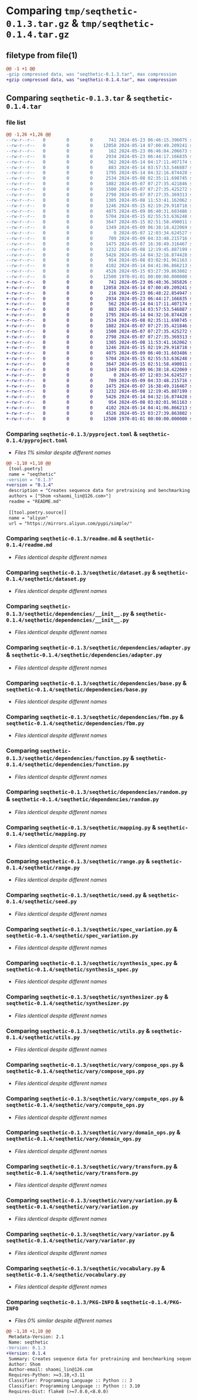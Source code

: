 # Comparing `tmp/seqthetic-0.1.3.tar.gz` & `tmp/seqthetic-0.1.4.tar.gz`

## filetype from file(1)

```diff
@@ -1 +1 @@
-gzip compressed data, was "seqthetic-0.1.3.tar", max compression
+gzip compressed data, was "seqthetic-0.1.4.tar", max compression
```

## Comparing `seqthetic-0.1.3.tar` & `seqthetic-0.1.4.tar`

### file list

```diff
@@ -1,26 +1,26 @@
--rw-r--r--   0        0        0      741 2024-05-23 06:46:15.396075 seqthetic-0.1.3/pyproject.toml
--rw-r--r--   0        0        0    12058 2024-05-14 07:00:49.209241 seqthetic-0.1.3/readme.md
--rw-r--r--   0        0        0      162 2024-05-23 06:46:04.206673 seqthetic-0.1.3/seqthetic/__init__.py
--rw-r--r--   0        0        0     2934 2024-05-23 06:44:17.166835 seqthetic-0.1.3/seqthetic/dataset.py
--rw-r--r--   0        0        0      562 2024-05-14 04:17:11.407174 seqthetic-0.1.3/seqthetic/dependencies/__init__.py
--rw-r--r--   0        0        0      883 2024-05-14 03:57:53.546887 seqthetic-0.1.3/seqthetic/dependencies/adapter.py
--rw-r--r--   0        0        0     1795 2024-05-14 04:32:16.874428 seqthetic-0.1.3/seqthetic/dependencies/base.py
--rw-r--r--   0        0        0     2534 2024-05-08 02:35:11.698745 seqthetic-0.1.3/seqthetic/dependencies/fbm.py
--rw-r--r--   0        0        0     1882 2024-05-07 07:27:35.421846 seqthetic-0.1.3/seqthetic/dependencies/function.py
--rw-r--r--   0        0        0     1500 2024-05-07 07:27:35.425272 seqthetic-0.1.3/seqthetic/dependencies/random.py
--rw-r--r--   0        0        0     2798 2024-05-07 07:27:35.369313 seqthetic-0.1.3/seqthetic/mapping.py
--rw-r--r--   0        0        0     1305 2024-05-08 11:53:41.162062 seqthetic-0.1.3/seqthetic/range.py
--rw-r--r--   0        0        0     1246 2024-05-15 02:19:29.918718 seqthetic-0.1.3/seqthetic/seed.py
--rw-r--r--   0        0        0     4075 2024-05-09 06:40:31.603486 seqthetic-0.1.3/seqthetic/spec_variation.py
--rw-r--r--   0        0        0     5704 2024-05-15 02:55:53.636248 seqthetic-0.1.3/seqthetic/synthesis_spec.py
--rw-r--r--   0        0        0     3647 2024-05-15 02:51:58.490011 seqthetic-0.1.3/seqthetic/synthesizer.py
--rw-r--r--   0        0        0     1349 2024-05-09 06:38:18.422069 seqthetic-0.1.3/seqthetic/utils.py
--rw-r--r--   0        0        0        0 2024-05-07 12:03:34.624527 seqthetic-0.1.3/seqthetic/vary/__init__.py
--rw-r--r--   0        0        0      709 2024-05-09 04:33:48.215716 seqthetic-0.1.3/seqthetic/vary/compose_ops.py
--rw-r--r--   0        0        0     1475 2024-05-07 16:38:49.316467 seqthetic-0.1.3/seqthetic/vary/compute_ops.py
--rw-r--r--   0        0        0     1232 2024-05-08 12:19:45.887199 seqthetic-0.1.3/seqthetic/vary/domain_ops.py
--rw-r--r--   0        0        0     5426 2024-05-14 04:32:16.874428 seqthetic-0.1.3/seqthetic/vary/transform.py
--rw-r--r--   0        0        0      954 2024-05-08 03:02:01.961163 seqthetic-0.1.3/seqthetic/vary/variation.py
--rw-r--r--   0        0        0     4102 2024-05-14 04:41:06.866213 seqthetic-0.1.3/seqthetic/vary/variator.py
--rw-r--r--   0        0        0     4526 2024-05-15 03:27:39.863802 seqthetic-0.1.3/seqthetic/vocabulary.py
--rw-r--r--   0        0        0    12500 1970-01-01 00:00:00.000000 seqthetic-0.1.3/PKG-INFO
+-rw-r--r--   0        0        0      741 2024-05-23 06:48:36.385826 seqthetic-0.1.4/pyproject.toml
+-rw-r--r--   0        0        0    12058 2024-05-14 07:00:49.209241 seqthetic-0.1.4/readme.md
+-rw-r--r--   0        0        0      216 2024-05-23 06:48:22.854947 seqthetic-0.1.4/seqthetic/__init__.py
+-rw-r--r--   0        0        0     2934 2024-05-23 06:44:17.166835 seqthetic-0.1.4/seqthetic/dataset.py
+-rw-r--r--   0        0        0      562 2024-05-14 04:17:11.407174 seqthetic-0.1.4/seqthetic/dependencies/__init__.py
+-rw-r--r--   0        0        0      883 2024-05-14 03:57:53.546887 seqthetic-0.1.4/seqthetic/dependencies/adapter.py
+-rw-r--r--   0        0        0     1795 2024-05-14 04:32:16.874428 seqthetic-0.1.4/seqthetic/dependencies/base.py
+-rw-r--r--   0        0        0     2534 2024-05-08 02:35:11.698745 seqthetic-0.1.4/seqthetic/dependencies/fbm.py
+-rw-r--r--   0        0        0     1882 2024-05-07 07:27:35.421846 seqthetic-0.1.4/seqthetic/dependencies/function.py
+-rw-r--r--   0        0        0     1500 2024-05-07 07:27:35.425272 seqthetic-0.1.4/seqthetic/dependencies/random.py
+-rw-r--r--   0        0        0     2798 2024-05-07 07:27:35.369313 seqthetic-0.1.4/seqthetic/mapping.py
+-rw-r--r--   0        0        0     1305 2024-05-08 11:53:41.162062 seqthetic-0.1.4/seqthetic/range.py
+-rw-r--r--   0        0        0     1246 2024-05-15 02:19:29.918718 seqthetic-0.1.4/seqthetic/seed.py
+-rw-r--r--   0        0        0     4075 2024-05-09 06:40:31.603486 seqthetic-0.1.4/seqthetic/spec_variation.py
+-rw-r--r--   0        0        0     5704 2024-05-15 02:55:53.636248 seqthetic-0.1.4/seqthetic/synthesis_spec.py
+-rw-r--r--   0        0        0     3647 2024-05-15 02:51:58.490011 seqthetic-0.1.4/seqthetic/synthesizer.py
+-rw-r--r--   0        0        0     1349 2024-05-09 06:38:18.422069 seqthetic-0.1.4/seqthetic/utils.py
+-rw-r--r--   0        0        0        0 2024-05-07 12:03:34.624527 seqthetic-0.1.4/seqthetic/vary/__init__.py
+-rw-r--r--   0        0        0      709 2024-05-09 04:33:48.215716 seqthetic-0.1.4/seqthetic/vary/compose_ops.py
+-rw-r--r--   0        0        0     1475 2024-05-07 16:38:49.316467 seqthetic-0.1.4/seqthetic/vary/compute_ops.py
+-rw-r--r--   0        0        0     1232 2024-05-08 12:19:45.887199 seqthetic-0.1.4/seqthetic/vary/domain_ops.py
+-rw-r--r--   0        0        0     5426 2024-05-14 04:32:16.874428 seqthetic-0.1.4/seqthetic/vary/transform.py
+-rw-r--r--   0        0        0      954 2024-05-08 03:02:01.961163 seqthetic-0.1.4/seqthetic/vary/variation.py
+-rw-r--r--   0        0        0     4102 2024-05-14 04:41:06.866213 seqthetic-0.1.4/seqthetic/vary/variator.py
+-rw-r--r--   0        0        0     4526 2024-05-15 03:27:39.863802 seqthetic-0.1.4/seqthetic/vocabulary.py
+-rw-r--r--   0        0        0    12500 1970-01-01 00:00:00.000000 seqthetic-0.1.4/PKG-INFO
```

### Comparing `seqthetic-0.1.3/pyproject.toml` & `seqthetic-0.1.4/pyproject.toml`

 * *Files 1% similar despite different names*

```diff
@@ -1,10 +1,10 @@
 [tool.poetry]
 name = "seqthetic"
-version = "0.1.3"
+version = "0.1.4"
 description = "Creates sequence data for pretraining and benchmarking sequence models"
 authors = ["Shom <shaomi_lin@126.com>"]
 readme = "README.md"
 
 [[tool.poetry.source]]
 name = "aliyun"
 url = "https://mirrors.aliyun.com/pypi/simple/"
```

### Comparing `seqthetic-0.1.3/readme.md` & `seqthetic-0.1.4/readme.md`

 * *Files identical despite different names*

### Comparing `seqthetic-0.1.3/seqthetic/dataset.py` & `seqthetic-0.1.4/seqthetic/dataset.py`

 * *Files identical despite different names*

### Comparing `seqthetic-0.1.3/seqthetic/dependencies/__init__.py` & `seqthetic-0.1.4/seqthetic/dependencies/__init__.py`

 * *Files identical despite different names*

### Comparing `seqthetic-0.1.3/seqthetic/dependencies/adapter.py` & `seqthetic-0.1.4/seqthetic/dependencies/adapter.py`

 * *Files identical despite different names*

### Comparing `seqthetic-0.1.3/seqthetic/dependencies/base.py` & `seqthetic-0.1.4/seqthetic/dependencies/base.py`

 * *Files identical despite different names*

### Comparing `seqthetic-0.1.3/seqthetic/dependencies/fbm.py` & `seqthetic-0.1.4/seqthetic/dependencies/fbm.py`

 * *Files identical despite different names*

### Comparing `seqthetic-0.1.3/seqthetic/dependencies/function.py` & `seqthetic-0.1.4/seqthetic/dependencies/function.py`

 * *Files identical despite different names*

### Comparing `seqthetic-0.1.3/seqthetic/dependencies/random.py` & `seqthetic-0.1.4/seqthetic/dependencies/random.py`

 * *Files identical despite different names*

### Comparing `seqthetic-0.1.3/seqthetic/mapping.py` & `seqthetic-0.1.4/seqthetic/mapping.py`

 * *Files identical despite different names*

### Comparing `seqthetic-0.1.3/seqthetic/range.py` & `seqthetic-0.1.4/seqthetic/range.py`

 * *Files identical despite different names*

### Comparing `seqthetic-0.1.3/seqthetic/seed.py` & `seqthetic-0.1.4/seqthetic/seed.py`

 * *Files identical despite different names*

### Comparing `seqthetic-0.1.3/seqthetic/spec_variation.py` & `seqthetic-0.1.4/seqthetic/spec_variation.py`

 * *Files identical despite different names*

### Comparing `seqthetic-0.1.3/seqthetic/synthesis_spec.py` & `seqthetic-0.1.4/seqthetic/synthesis_spec.py`

 * *Files identical despite different names*

### Comparing `seqthetic-0.1.3/seqthetic/synthesizer.py` & `seqthetic-0.1.4/seqthetic/synthesizer.py`

 * *Files identical despite different names*

### Comparing `seqthetic-0.1.3/seqthetic/utils.py` & `seqthetic-0.1.4/seqthetic/utils.py`

 * *Files identical despite different names*

### Comparing `seqthetic-0.1.3/seqthetic/vary/compose_ops.py` & `seqthetic-0.1.4/seqthetic/vary/compose_ops.py`

 * *Files identical despite different names*

### Comparing `seqthetic-0.1.3/seqthetic/vary/compute_ops.py` & `seqthetic-0.1.4/seqthetic/vary/compute_ops.py`

 * *Files identical despite different names*

### Comparing `seqthetic-0.1.3/seqthetic/vary/domain_ops.py` & `seqthetic-0.1.4/seqthetic/vary/domain_ops.py`

 * *Files identical despite different names*

### Comparing `seqthetic-0.1.3/seqthetic/vary/transform.py` & `seqthetic-0.1.4/seqthetic/vary/transform.py`

 * *Files identical despite different names*

### Comparing `seqthetic-0.1.3/seqthetic/vary/variation.py` & `seqthetic-0.1.4/seqthetic/vary/variation.py`

 * *Files identical despite different names*

### Comparing `seqthetic-0.1.3/seqthetic/vary/variator.py` & `seqthetic-0.1.4/seqthetic/vary/variator.py`

 * *Files identical despite different names*

### Comparing `seqthetic-0.1.3/seqthetic/vocabulary.py` & `seqthetic-0.1.4/seqthetic/vocabulary.py`

 * *Files identical despite different names*

### Comparing `seqthetic-0.1.3/PKG-INFO` & `seqthetic-0.1.4/PKG-INFO`

 * *Files 0% similar despite different names*

```diff
@@ -1,10 +1,10 @@
 Metadata-Version: 2.1
 Name: seqthetic
-Version: 0.1.3
+Version: 0.1.4
 Summary: Creates sequence data for pretraining and benchmarking sequence models
 Author: Shom
 Author-email: shaomi_lin@126.com
 Requires-Python: >=3.10,<3.11
 Classifier: Programming Language :: Python :: 3
 Classifier: Programming Language :: Python :: 3.10
 Requires-Dist: flake8 (>=7.0.0,<8.0.0)
```

